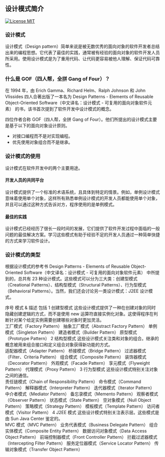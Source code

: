## 设计模式简介

[![License MIT](https://img.shields.io/badge/license-MIT-green.svg?style=flat)](LICENSE)

### 设计模式

设计模式（Design pattern）简单来说是被无数优秀的面向对象的软件开发者总结出来的编程思想。它代表了最佳的实践，通常被有经验的面向对象的软件开发人员所采用。使用设计模式是为了重用代码、让代码更容易被他人理解、保证代码可靠性。

### 什么是 GOF（四人帮，全拼 Gang of Four）？

在 1994 年，由 Erich Gamma、Richard Helm、Ralph Johnson 和 John Vlissides 四人合著出版了一本名为 Design Patterns - Elements of Reusable Object-Oriented Software（中文译名：设计模式 - 可复用的面向对象软件元素） 的书，该书首次提到了软件开发中设计模式的概念。

四位作者合称 GOF（四人帮，全拼 Gang of Four）。他们所提出的设计模式主要是基于以下的面向对象设计原则。

- 对接口编程而不是对实现编程。
- 优先使用对象组合而不是继承。

### 设计模式的使用

设计模式在软件开发中的两个主要用途。

#### 开发人员的共同平台

设计模式提供了一个标准的术语系统，且具体到特定的情景。例如，单例设计模式意味着使用单个对象，这样所有熟悉单例设计模式的开发人员都能使用单个对象，并且可以通过这种方式告诉对方，程序使用的是单例模式。

#### 最佳的实践

设计模式已经经历了很长一段时间的发展，它们提供了软件开发过程中面临的一般问题的最佳解决方案。学习这些模式有助于经验不足的开发人员通过一种简单快捷的方式来学习软件设计。

### 设计模式的类型

根据设计模式的参考书 Design Patterns - Elements of Reusable Object-Oriented Software（中文译名：设计模式 - 可复用的面向对象软件元素） 中所提到的，总共有 23 种设计模式。这些模式可以分为三大类：创建型模式（Creational Patterns）、结构型模式（Structural Patterns）、行为型模式（Behavioral Patterns）。当然，我们还会讨论另一类设计模式：J2EE 设计模式。

序号    模式 & 描述    包括
1    创建型模式
这些设计模式提供了一种在创建对象的同时隐藏创建逻辑的方式，而不是使用 new 运算符直接实例化对象。这使得程序在判断针对某个给定实例需要创建哪些对象时更加灵活。    
工厂模式（Factory Pattern）
抽象工厂模式（Abstract Factory Pattern）
单例模式（Singleton Pattern）
建造者模式（Builder Pattern）
原型模式（Prototype Pattern）
2    结构型模式
这些设计模式关注类和对象的组合。继承的概念被用来组合接口和定义组合对象获得新功能的方式。    
适配器模式（Adapter Pattern）
桥接模式（Bridge Pattern）
过滤器模式（Filter、Criteria Pattern）
组合模式（Composite Pattern）
装饰器模式（Decorator Pattern）
外观模式（Facade Pattern）
享元模式（Flyweight Pattern）
代理模式（Proxy Pattern）
3    行为型模式
这些设计模式特别关注对象之间的通信。    
责任链模式（Chain of Responsibility Pattern）
命令模式（Command Pattern）
解释器模式（Interpreter Pattern）
迭代器模式（Iterator Pattern）
中介者模式（Mediator Pattern）
备忘录模式（Memento Pattern）
观察者模式（Observer Pattern）
状态模式（State Pattern）
空对象模式（Null Object Pattern）
策略模式（Strategy Pattern）
模板模式（Template Pattern）
访问者模式（Visitor Pattern）
4    J2EE 模式
这些设计模式特别关注表示层。这些模式是由 Sun Java Center 鉴定的。    
MVC 模式（MVC Pattern）
业务代表模式（Business Delegate Pattern）
组合实体模式（Composite Entity Pattern）
数据访问对象模式（Data Access Object Pattern）
前端控制器模式（Front Controller Pattern）
拦截过滤器模式（Intercepting Filter Pattern）
服务定位器模式（Service Locator Pattern）
传输对象模式（Transfer Object Pattern）

